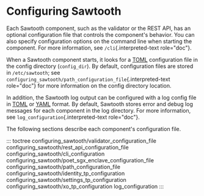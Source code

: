 # Configuring Sawtooth

Each Sawtooth component, such as the validator or the REST API, has an
optional configuration file that controls the component\'s behavior. You
can also specify configuration options on the command line when starting
the component. For more information, see `/cli`{.interpreted-text
role="doc"}.

When a Sawtooth component starts, it looks for a
[TOML](https://github.com/toml-lang/toml) configuration file in the
config directory (`config_dir`). By default, configuration files are
stored in `/etc/sawtooth`; see
`configuring_sawtooth/path_configuration_file`{.interpreted-text
role="doc"} for more information on the config directory location.

In addition, the Sawtooth log output can be configured with a log config
file in [TOML](https://github.com/toml-lang/toml) or
[YAML](http://yaml.org) format. By default, Sawtooth stores error and
debug log messages for each component in the log directory. For more
information, see `log_configuration`{.interpreted-text role="doc"}.

The following sections describe each component\'s configuration file.

::: toctree
configuring_sawtooth/validator_configuration_file
configuring_sawtooth/rest_api_configuration_file
configuring_sawtooth/cli_configuration
configuring_sawtooth/poet_sgx_enclave_configuration_file
configuring_sawtooth/path_configuration_file
configuring_sawtooth/identity_tp_configuration
configuring_sawtooth/settings_tp_configuration
configuring_sawtooth/xo_tp_configuration log_configuration
:::

<!--
  Licensed under Creative Commons Attribution 4.0 International License
  https://creativecommons.org/licenses/by/4.0/
-->
